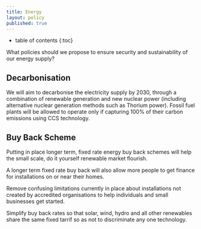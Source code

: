 ```yaml
---
title: Energy
layout: policy
published: true
---
```

* table of contents 
{:toc}

What policies should we propose to ensure security and sustainability of our energy supply?

## Decarbonisation

We will aim to decarbonise the electricity supply by 2030, through a combination of renewable generation and new nuclear 
power (including alternative nuclear generation methods such as Thorium power). Fossil fuel plants will be allowed to operate
only if capturing 100% of their carbon emissions using CCS technology.

## Buy Back Scheme

Putting in place longer term, fixed rate energy buy back schemes will help the small scale, do it yourself renewable market flourish. 

A longer term fixed rate buy back will also allow more people to get finance for installations on or near their homes.

Remove confusing limitations currently in place about installations not created by accredited organisations to help individuals and small businesses get started.

Simplify buy back rates so that solar, wind, hydro and all other renewables share the same fixed tarrif so as not to discriminate any one technology.

